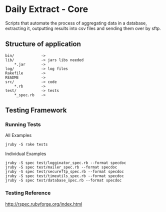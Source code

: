
Daily Extract - Core
====================

Scripts that automate the process of aggregating data in a database, extracting it, outputting results into csv files and sending them over by sftp.

Structure of application
------------------------
 
	bin/            -> 
    lib/            -> jars libs needed
    	*.jar       -> 
    log/            -> log files
    Rakefile        -> 
    README          -> 
    src/            -> code
    	*.rb        -> 
    test/           -> tests
    	*_spec.rb   -> 

Testing Framework
-----------------

### Running Tests

All Examples

	jruby -S rake tests

Individual Examples

	jruby -S spec test/logginator_spec.rb --format specdoc
	jruby -S spec test/mailer_spec.rb --format specdoc
	jruby -S spec test/secureftp_spec.rb --format specdoc
	jruby -S spec test/timeutils_spec.rb --format specdoc		
	jruby -S spec test/database_spec.rb --format specdoc

### Testing Reference

http://rspec.rubyforge.org/index.html
